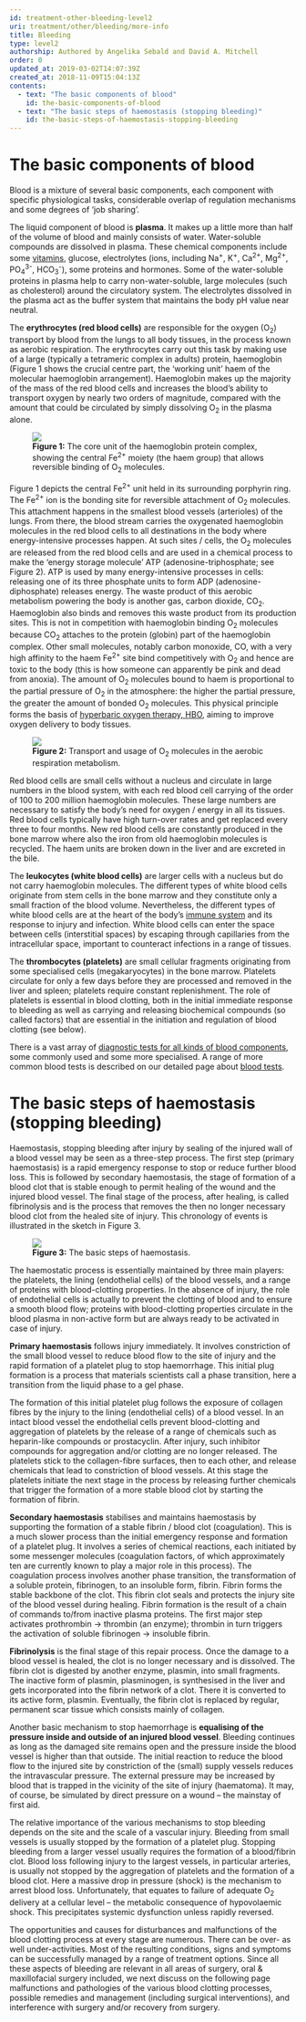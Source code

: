 ```yaml
---
id: treatment-other-bleeding-level2
uri: treatment/other/bleeding/more-info
title: Bleeding
type: level2
authorship: Authored by Angelika Sebald and David A. Mitchell
order: 0
updated_at: 2019-03-02T14:07:39Z
created_at: 2018-11-09T15:04:13Z
contents:
  - text: "The basic components of blood"
    id: the-basic-components-of-blood
  - text: "The basic steps of haemostasis (stopping bleeding)"
    id: the-basic-steps-of-haemostasis-stopping-bleeding
---
```


<h1 id="the-basic-components-of-blood">The basic components of blood</h1>
<p>Blood is a mixture of several basic components, each component
    with specific physiological tasks, considerable overlap of
    regulation mechanisms and some degrees of ‘job sharing’.</p>
<p>The liquid component of blood is <strong>plasma</strong>. It
    makes up a little more than half of the volume of blood and
    mainly consists of water. Water-soluble compounds are dissolved
    in plasma. These chemical components include some <a href="/help/oral-food/nutrition">vitamins</a>,
    glucose, electrolytes (ions, including Na<sup>+</sup>, K<sup>+</sup>,
    Ca<sup>2+</sup>, Mg<sup>2+</sup>, PO<sub>4</sub><sup>3-</sup>,
    HCO<sub>3</sub><sup>-</sup>), some proteins and hormones.
    Some of the water-soluble proteins in plasma help to carry
    non-water-soluble, large molecules (such as cholesterol)
    around the circulatory system. The electrolytes dissolved
    in the plasma act as the buffer system that maintains the
    body pH value near neutral.</p>
<p>The <strong>erythrocytes (red blood cells)</strong> are responsible
    for the oxygen (O<sub>2</sub>) transport by blood from the
    lungs to all body tissues, in the process known as aerobic
    respiration. The erythrocytes carry out this task by making
    use of a large (typically a tetrameric complex in adults)
    protein, haemoglobin (Figure 1 shows the crucial centre part,
    the ‘working unit’ haem of the molecular haemoglobin arrangement).
    Haemoglobin makes up the majority of the mass of the red
    blood cells and increases the blood’s ability to transport
    oxygen by nearly two orders of magnitude, compared with the
    amount that could be circulated by simply dissolving O<sub>2</sub>    in the plasma alone.</p>
<figure><img src="/treatment-other-bleeding-level2-figure1.png">
    <figcaption><strong>Figure 1:</strong> The core unit of the haemoglobin
        protein complex, showing the central Fe<sup>2+</sup>        moiety (the haem group) that allows reversible binding
        of O<sub>2</sub> molecules.</figcaption>
</figure>
<p>Figure 1 depicts the central Fe<sup>2+</sup> unit held in its
    surrounding porphyrin ring. The Fe<sup>2+</sup> ion is the
    bonding site for reversible attachment of O<sub>2</sub> molecules.
    This attachment happens in the smallest blood vessels (arterioles)
    of the lungs. From there, the blood stream carries the oxygenated
    haemoglobin molecules in the red blood cells to all destinations
    in the body where energy-intensive processes happen. At such
    sites / cells, the O<sub>2</sub> molecules are released from
    the red blood cells and are used in a chemical process to
    make the ‘energy storage molecule’ ATP (adenosine-triphosphate;
    see Figure 2). ATP is used by many energy-intensive processes
    in cells: releasing one of its three phosphate units to form
    ADP (adenosine-diphosphate) releases energy. The waste product
    of this aerobic metabolism powering the body is another gas,
    carbon dioxide, CO<sub>2</sub>. Haemoglobin also binds and
    removes this waste product from its production sites. This
    is not in competition with haemoglobin binding O<sub>2</sub>    molecules because CO<sub>2</sub> attaches to the protein
    (globin) part of the haemoglobin complex. Other small molecules,
    notably carbon monoxide, CO, with a very high affinity to
    the haem Fe<sup>2+</sup> site bind competitively with O<sub>2</sub>    and hence are toxic to the body (this is how someone can
    apparently be pink and dead from anoxia). The amount of O<sub>2</sub>    molecules bound to haem is proportional to the partial pressure
    of O<sub>2</sub> in the atmosphere: the higher the partial
    pressure, the greater the amount of bonded O<sub>2</sub>    molecules. This physical principle forms the basis of
    <a href="/treatment/other/hyperbaric-oxygen">hyperbaric oxygen therapy, HBO</a>, aiming to improve oxygen
        delivery to body tissues.</p>
<figure><img src="/treatment-other-bleeding-level2-figure2.png">
    <figcaption><strong>Figure 2:</strong> Transport and usage of O<sub>2</sub>        molecules in the aerobic respiration metabolism.</figcaption>
</figure>
<p>Red blood cells are small cells without a nucleus and circulate
    in large numbers in the blood system, with each red blood
    cell carrying of the order of 100 to 200 million haemoglobin
    molecules. These large numbers are necessary to satisfy the
    body’s need for oxygen / energy in all its tissues. Red blood
    cells typically have high turn-over rates and get replaced
    every three to four months. New red blood cells are constantly
    produced in the bone marrow where also the iron from old
    haemoglobin molecules is recycled. The haem units are broken
    down in the liver and are excreted in the bile.</p>
<p>The <strong>leukocytes (white blood cells)</strong> are larger
    cells with a nucleus but do not carry haemoglobin molecules.
    The different types of white blood cells originate from stem
    cells in the bone marrow and they constitute only a small
    fraction of the blood volume. Nevertheless, the different
    types of white blood cells are at the heart of the body’s
    <a href="/treatment/other/medication/inflammation/more-info">immune system</a>    and its response to injury and infection. White blood cells
    can enter the space between cells (interstitial spaces) by
    escaping through capillaries from the intracellular space,
    important to counteract infections in a range of tissues.</p>
<p>The <strong>thrombocytes (platelets)</strong> are small cellular
    fragments originating from some specialised cells (megakaryocytes)
    in the bone marrow. Platelets circulate for only a few days
    before they are processed and removed in the liver and spleen;
    platelets require constant replenishment. The role of platelets
    is essential in blood clotting, both in the initial immediate
    response to bleeding as well as carrying and releasing biochemical
    compounds (so called factors) that are essential in the initiation
    and regulation of blood clotting (see below).</p>
<aside>
    <p>There is a vast array of <a href="/diagnosis/tests/blood-tests">diagnostic tests for all kinds of blood components</a>,
        some commonly used and some more specialised. A range
        of more common blood tests is described on our detailed
        page about <a href="/diagnosis/tests/blood-tests">blood tests</a>.</p>
</aside>
<h1 id="the-basic-steps-of-haemostasis-stopping-bleeding">The basic steps of haemostasis (stopping bleeding)</h1>
<p>Haemostasis, stopping bleeding after injury by sealing of the
    injured wall of a blood vessel may be seen as a three-step
    process. The first step (primary haemostasis) is a rapid
    emergency response to stop or reduce further blood loss.
    This is followed by secondary haemostasis, the stage of formation
    of a blood clot that is stable enough to permit healing of
    the wound and the injured blood vessel. The final stage of
    the process, after healing, is called fibrinolysis and is
    the process that removes the then no longer necessary blood
    clot from the healed site of injury. This chronology of events
    is illustrated in the sketch in Figure 3.</p>
<figure><img src="/treatment-other-bleeding-level2-figure3.png">
    <figcaption><strong>Figure 3:</strong> The basic steps of haemostasis.</figcaption>
</figure>
<p>The haemostatic process is essentially maintained by three main
    players: the platelets, the lining (endothelial cells) of
    the blood vessels, and a range of proteins with blood-clotting
    properties. In the absence of injury, the role of endothelial
    cells is actually to prevent the clotting of blood and to
    ensure a smooth blood flow; proteins with blood-clotting
    properties circulate in the blood plasma in non-active form
    but are always ready to be activated in case of injury.</p>
<p><strong>Primary haemostasis</strong> follows injury immediately.
    It involves constriction of the small blood vessel to reduce
    blood flow to the site of injury and the rapid formation
    of a platelet plug to stop haemorrhage. This initial plug
    formation is a process that materials scientists call a phase
    transition, here a transition from the liquid phase to a
    gel phase.</p>
<p>The formation of this initial platelet plug follows the exposure
    of collagen fibres by the injury to the lining (endothelial
    cells) of a blood vessel. In an intact blood vessel the endothelial
    cells prevent blood-clotting and aggregation of platelets
    by the release of a range of chemicals such as heparin-like
    compounds or prostacyclin. After injury, such inhibitor compounds
    for aggregation and/or clotting are no longer released. The
    platelets stick to the collagen-fibre surfaces, then to each
    other, and release chemicals that lead to constriction of
    blood vessels. At this stage the platelets initiate the next
    stage in the process by releasing further chemicals that
    trigger the formation of a more stable blood clot by starting
    the formation of fibrin.</p>
<p><strong>Secondary haemostasis</strong> stabilises and maintains
    haemostasis by supporting the formation of a stable fibrin
    / blood clot (coagulation). This is a much slower process
    than the initial emergency response and formation of a platelet
    plug. It involves a series of chemical reactions, each initiated
    by some messenger molecules (coagulation factors, of which
    approximately ten are currently known to play a major role
    in this process). The coagulation process involves another
    phase transition, the transformation of a soluble protein,
    fibrinogen, to an insoluble form, fibrin. Fibrin forms the
    stable backbone of the clot. This fibrin clot seals and protects
    the injury site of the blood vessel during healing. Fibrin
    formation is the result of a chain of commands to/from inactive
    plasma proteins. The first major step activates prothrombin
    -&gt; thrombin (an enzyme); thrombin in turn triggers the
    activation of soluble fibrinogen -&gt; insoluble fibrin.</p>
<p><strong>Fibrinolysis</strong> is the final stage of this repair
    process. Once the damage to a blood vessel is healed, the
    clot is no longer necessary and is dissolved. The fibrin
    clot is digested by another enzyme, plasmin, into small fragments.
    The inactive form of plasmin, plasminogen, is synthesised
    in the liver and gets incorporated into the fibrin network
    of a clot. There it is converted to its active form, plasmin.
    Eventually, the fibrin clot is replaced by regular, permanent
    scar tissue which consists mainly of collagen.</p>
<p>Another basic mechanism to stop haemorrhage is <strong>equalising of the pressure inside and outside of an injured blood vessel</strong>.
    Bleeding continues as long as the damaged site remains open
    and the pressure inside the blood vessel is higher than that
    outside. The initial reaction to reduce the blood flow to
    the injured site by constriction of the (small) supply vessels
    reduces the intravascular pressure. The external pressure
    may be increased by blood that is trapped in the vicinity
    of the site of injury (haematoma). It may, of course, be
    simulated by direct pressure on a wound – the mainstay of
    first aid.</p>
<p>The relative importance of the various mechanisms to stop bleeding
    depends on the site and the scale of a vascular injury. Bleeding
    from small vessels is usually stopped by the formation of
    a platelet plug. Stopping bleeding from a larger vessel usually
    requires the formation of a blood/fibrin clot. Blood loss
    following injury to the largest vessels, in particular arteries,
    is usually not stopped by the aggregation of platelets and
    the formation of a blood clot. Here a massive drop in pressure
    (shock) is the mechanism to arrest blood loss. Unfortunately,
    that equates to failure of adequate O<sub>2</sub> delivery
    at a cellular level – the metabolic consequence of hypovolaemic
    shock. This precipitates systemic dysfunction unless rapidly
    reversed.</p>
<p>The opportunities and causes for disturbances and malfunctions
    of the blood clotting process at every stage are numerous.
    There can be over- as well under-activities. Most of the
    resulting conditions, signs and symptoms can be successfully
    managed by a range of treatment options. Since all these
    aspects of bleeding are relevant in all areas of surgery,
    oral &amp; maxillofacial surgery included, we next discuss
    on the following page malfunctions and pathologies of the
    various blood clotting processes, possible remedies and management
    (including surgical interventions), and interference with
    surgery and/or recovery from surgery.</p>
